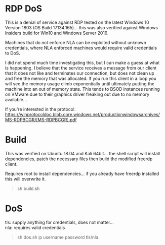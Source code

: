 # RDP DoS

This is a denial of service against RDP tested on the latest Windows 10 Version 1803 (OS Build 17134.165)... this was also verified against Windows Insiders build for Win10 and Windows Server 2019.

Machines that do not enforce NLA can be exploited without unknown credentials, where NLA enforced machines would require valid credentials to DoS.

I did not spend much time investigating this, but I can make a guess at what is happening. I believe that the service receives a message from our client that it does not like and terminates our connection, but does not clean up and free the memory that was allocated. If you run this client in a loop you will see the memory usage climb exponentially until ultimately putting the machine into an out of memory state. This tends to BSOD instances running on VMware due to their graphics driver freaking out due to no memory available... 


If you're interested in the protocol: https://winprotocoldoc.blob.core.windows.net/productionwindowsarchives/MS-RDPBCGR/[MS-RDPBCGR].pdf


# Build

This was verified on Ubuntu 18.04 and Kali 64bit... the shell script will install dependencies, patch the necessary files then build the modified freerdp client.

Requires root to install dependencies... if you already have freerdp installed this will overwrite it.

> sh build.sh  

# DoS

tls: supply anything for credentials, does not matter...<br>
nla: requires valid credentials

> sh dos.sh ip username password tls/nla
